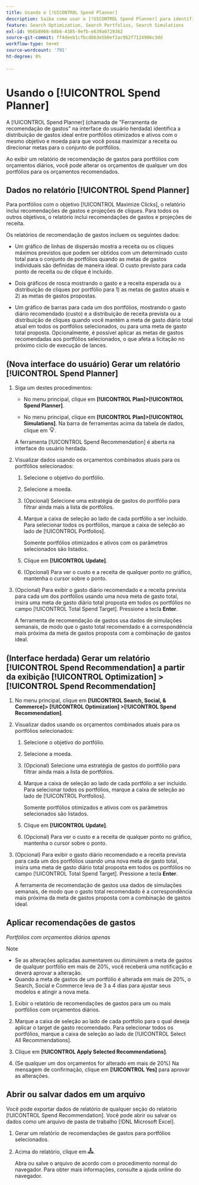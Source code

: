 ```yaml
---
title: Usando o [!UICONTROL Spend Planner]
description: Saiba como usar o [!UICONTROL Spend Planner] para identificar a distribuição de gastos ideal entre portfólios.
feature: Search Optimization, Search Portfolios, Search Simulations
exl-id: 966b8968-68b6-4385-9efb-e639a6729362
source-git-commit: ff4deeb1cfbcd863e5b0ef2ac9b2f7124906c3dd
workflow-type: tm+mt
source-wordcount: '791'
ht-degree: 0%

---
```


# Usando o [!UICONTROL Spend Planner]

<!-- When this becomes a menu item, move file and TOC entry accordingly -->

A [!UICONTROL Spend Planner] (chamada de &quot;Ferramenta de recomendação de gastos&quot; na interface do usuário herdada) identifica a distribuição de gastos ideal entre portfólios otimizados e ativos com o mesmo objetivo e moeda para que você possa maximizar a receita ou direcionar metas para o conjunto de portfólios.

Ao exibir um relatório de recomendação de gastos para portfólios com orçamentos diários, você pode alterar os orçamentos de qualquer um dos portfólios para os orçamentos recomendados.

## Dados no relatório [!UICONTROL Spend Planner]

Para portfólios com o objetivo [!UICONTROL Maximize Clicks], o relatório inclui recomendações de gastos e projeções de cliques. Para todos os outros objetivos, o relatório inclui recomendações de gastos e projeções de receita.

Os relatórios de recomendação de gastos incluem os seguintes dados:

* Um gráfico de linhas de dispersão mostra a receita ou os cliques máximos previstos que podem ser obtidos com um determinado custo total para o conjunto de portfólios quando as metas de gastos individuais são definidas de maneira ideal. O custo previsto para cada ponto de receita ou de clique é incluído.

* Dois gráficos de rosca mostrando o gasto e a receita esperada ou a distribuição de cliques por portfólio para 1\) as metas de gastos atuais e 2\) as metas de gastos propostas.

* Um gráfico de barras para cada um dos portfólios, mostrando o gasto diário recomendado (custo) e a distribuição de receita prevista ou a distribuição de cliques quando você mantém a meta de gasto diário total atual em todos os portfólios selecionados, ou para uma meta de gasto total proposta. Opcionalmente, é possível aplicar as metas de gastos recomendadas aos portfólios selecionados, o que afeta a licitação no próximo ciclo de execução de lances.

## (Nova interface do usuário) Gerar um relatório [!UICONTROL Spend Planner]

1. Siga um destes procedimentos:

   * No menu principal, clique em **[!UICONTROL Plan]>[!UICONTROL Spend Planner]**.

   * No menu principal, clique em **[!UICONTROL Plan]>[!UICONTROL Simulations]**. Na barra de ferramentas acima da tabela de dados, clique em ![Planejador de gastos](/help/search-social-commerce/assets/spend-planner-icon.png "Planejador de gastos").

   A ferramenta [!UICONTROL Spend Recommendation] é aberta na interface do usuário herdada.

1. Visualizar dados usando os orçamentos combinados atuais para os portfólios selecionados:

   1. Selecione o objetivo do portfólio.

   1. Selecione a moeda.

   1. (Opcional) Selecione uma estratégia de gastos do portfólio para filtrar ainda mais a lista de portfólios.

   1. Marque a caixa de seleção ao lado de cada portfólio a ser incluído. Para selecionar todos os portfólios, marque a caixa de seleção ao lado de [!UICONTROL Portfolios].

      Somente portfólios otimizados e ativos com os parâmetros selecionados são listados.

   1. Clique em **[!UICONTROL Update]**.

   1. (Opcional) Para ver o custo e a receita de qualquer ponto no gráfico, mantenha o cursor sobre o ponto.

1. (Opcional) Para exibir o gasto diário recomendado e a receita prevista para cada um dos portfólios usando uma nova meta de gasto total, insira uma meta de gasto diário total proposta em todos os portfólios no campo [!UICONTROL Total Spend Target]. Pressione a tecla **Enter**.

   A ferramenta de recomendação de gastos usa dados de simulações semanais, de modo que o gasto total recomendado é a correspondência mais próxima da meta de gastos proposta com a combinação de gastos ideal.

## (Interface herdada) Gerar um relatório [!UICONTROL Spend Recommendation] a partir da exibição [!UICONTROL Optimization] > [!UICONTROL Spend Recommendation]

1. No menu principal, clique em **[!UICONTROL Search, Social, & Commerce]> [!UICONTROL Optimization] >[!UICONTROL Spend Recommendation]**.

1. Visualizar dados usando os orçamentos combinados atuais para os portfólios selecionados:

   1. Selecione o objetivo do portfólio.

   1. Selecione a moeda.

   1. (Opcional) Selecione uma estratégia de gastos do portfólio para filtrar ainda mais a lista de portfólios.

   1. Marque a caixa de seleção ao lado de cada portfólio a ser incluído. Para selecionar todos os portfólios, marque a caixa de seleção ao lado de [!UICONTROL Portfolios].

      Somente portfólios otimizados e ativos com os parâmetros selecionados são listados.

   1. Clique em **[!UICONTROL Update]**.

   1. (Opcional) Para ver o custo e a receita de qualquer ponto no gráfico, mantenha o cursor sobre o ponto.

1. (Opcional) Para exibir o gasto diário recomendado e a receita prevista para cada um dos portfólios usando uma nova meta de gasto total, insira uma meta de gasto diário total proposta em todos os portfólios no campo [!UICONTROL Total Spend Target]. Pressione a tecla **Enter**.

   A ferramenta de recomendação de gastos usa dados de simulações semanais, de modo que o gasto total recomendado é a correspondência mais próxima da meta de gastos proposta com a combinação de gastos ideal.

## Aplicar recomendações de gastos

*Portfólios com orçamentos diários apenas*

>[!NOTE]
>
>* Se as alterações aplicadas aumentarem ou diminuírem a meta de gastos de qualquer portfólio em mais de 20%, você receberá uma notificação e deverá aprovar a alteração.
>* Quando a meta de gastos de um portfólio é alterada em mais de 20%, o Search, Social e Commerce leva de 3 a 4 dias para ajustar seus modelos e atingir a nova meta.

1. Exibir o relatório de recomendações de gastos para um ou mais portfólios com orçamentos diários.

1. Marque a caixa de seleção ao lado de cada portfólio para o qual deseja aplicar o target de gasto recomendado. Para selecionar todos os portfólios, marque a caixa de seleção ao lado de [!UICONTROL Select All Recommendations].

1. Clique em **[!UICONTROL Apply Selected Recommendations]**.

1. (Se qualquer um dos orçamentos for alterado em mais de 20%) Na mensagem de confirmação, clique em **[!UICONTROL Yes]** para aprovar as alterações.

## Abrir ou salvar dados em um arquivo

Você pode exportar dados de relatório de qualquer seção do relatório [!UICONTROL Spend Recommendation]. Você pode abrir ou salvar os dados como um arquivo de pasta de trabalho [!DNL Microsoft Excel].

1. Gerar um relatório de recomendações de gastos para portfólios selecionados.

1. Acima do relatório, clique em ![Baixar](/help/search-social-commerce/assets/download-spend-recommendation.png "Baixar").

   Abra ou salve o arquivo de acordo com o procedimento normal do navegador.  Para obter mais informações, consulte a ajuda online do navegador.
